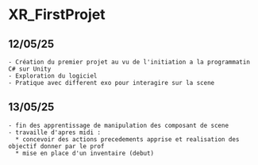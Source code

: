 # XR_FirstProjet

 ##  12/05/25

    - Création du premier projet au vu de l'initiation a la programmatin C# sur Unity
    - Exploration du logiciel
    - Pratique avec different exo pour interagire sur la scene

 ## 13/05/25
    
    - fin des apprentissage de manipulation des composant de scene
    - travaille d'apres midi :
      * concevoir des actions precedements apprise et realisation des objectif donner par le prof
      * mise en place d'un inventaire (debut)